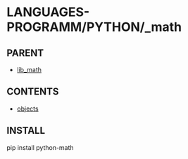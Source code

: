 # LANGUAGES-PROGRAMM/PYTHON/_math

## PARENT  
*	[lib_math](../README.md)  

## CONTENTS  
*	[objects](objects.md)  

## INSTALL
pip install python-math










































